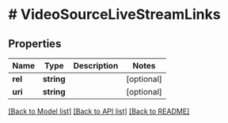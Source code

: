 # # VideoSourceLiveStreamLinks

## Properties

Name | Type | Description | Notes
------------ | ------------- | ------------- | -------------
**rel** | **string** |  | [optional]
**uri** | **string** |  | [optional]

[[Back to Model list]](../../README.md#models) [[Back to API list]](../../README.md#endpoints) [[Back to README]](../../README.md)
